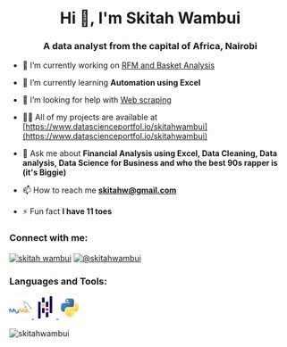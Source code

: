 <h1 align="center">Hi 👋, I'm Skitah Wambui</h1>
<h3 align="center">A data analyst from the capital of Africa, Nairobi</h3>

- 🔭 I’m currently working on [RFM and Basket Analysis](https://github.com/SkitahWambui/RFM-BASKET-ANALYSIS-USING-SQL)

- 🌱 I’m currently learning **Automation using Excel**

- 🤝 I’m looking for help with [Web scraping](https://github.com/SkitahWambui/Webscraping-with-Power-BI)

- 👨‍💻 All of my projects are available at [https://www.datascienceportfol.io/skitahwambui](https://www.datascienceportfol.io/skitahwambui)

- 💬 Ask me about **Financial Analysis using Excel, Data Cleaning, Data analysis, Data Science for Business and who the best 90s rapper is (it's Biggie)**

- 📫 How to reach me **skitahw@gmail.com**

- ⚡ Fun fact **I have 11 toes**

<h3 align="left">Connect with me:</h3>
<p align="left">
<a href="https://linkedin.com/in/skitah wambui" target="blank"><img align="center" src="https://raw.githubusercontent.com/rahuldkjain/github-profile-readme-generator/master/src/images/icons/Social/linked-in-alt.svg" alt="skitah wambui" height="30" width="40" /></a>
<a href="https://medium.com/@skitahwambui" target="blank"><img align="center" src="https://raw.githubusercontent.com/rahuldkjain/github-profile-readme-generator/master/src/images/icons/Social/medium.svg" alt="@skitahwambui" height="30" width="40" /></a>
</p>

<h3 align="left">Languages and Tools:</h3>
<p align="left"> <a href="https://www.mysql.com/" target="_blank" rel="noreferrer"> <img src="https://raw.githubusercontent.com/devicons/devicon/master/icons/mysql/mysql-original-wordmark.svg" alt="mysql" width="40" height="40"/> </a> <a href="https://pandas.pydata.org/" target="_blank" rel="noreferrer"> <img src="https://raw.githubusercontent.com/devicons/devicon/2ae2a900d2f041da66e950e4d48052658d850630/icons/pandas/pandas-original.svg" alt="pandas" width="40" height="40"/> </a> <a href="https://www.python.org" target="_blank" rel="noreferrer"> <img src="https://raw.githubusercontent.com/devicons/devicon/master/icons/python/python-original.svg" alt="python" width="40" height="40"/> </a> </p>

<p><img align="center" src="https://github-readme-stats.vercel.app/api/top-langs?username=skitahwambui&show_icons=true&locale=en&layout=compact" alt="skitahwambui" /></p>


<!--
**SkitahWambui/SkitahWambui** is a ✨ _special_ ✨ repository because its `README.md` (this file) appears on your GitHub profile.

Here are some ideas to get you started:

- 🔭 I’m currently working on ...
- 🌱 I’m currently learning ...
- 👯 I’m looking to collaborate on ...
- 🤔 I’m looking for help with ...
- 💬 Ask me about ...
- 📫 How to reach me: ...
- 😄 Pronouns: ...
- ⚡ Fun fact: ...
-->
